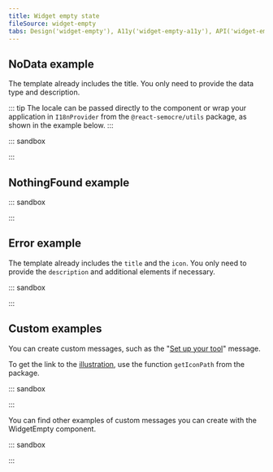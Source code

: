 ```yaml
---
title: Widget empty state
fileSource: widget-empty
tabs: Design('widget-empty'), A11y('widget-empty-a11y'), API('widget-empty-api'), Example('widget-empty-code'), Changelog('widget-empty-changelog')
---
```


## NoData example

The template already includes the title. You only need to provide the data type and description.

::: tip
The locale can be passed directly to the component or wrap your application in `I18nProvider` from the `@react-semocre/utils` package, as shown in the example below.
:::

::: sandbox

<script lang="tsx">
  export Demo from './examples/nodata_example.tsx';
</script>

:::

## NothingFound example

::: sandbox

<script lang="tsx">
  export Demo from './examples/nothingfound_example.tsx';
</script>

:::

## Error example

The template already includes the `title` and the `icon`. You only need to provide the `description` and additional elements if necessary.

::: sandbox

<script lang="tsx">
  export Demo from './examples/error_example.tsx';
</script>

:::

## Custom examples

You can create custom messages, such as the "[Set up your tool](/components/widget-empty/widget-empty#set_up_your_product)" message.

To get the link to the [illustration](/style/illustration/illustration), use the function `getIconPath` from the package.

::: sandbox

<script lang="tsx">
  export Demo from './examples/custom_examples.tsx';
</script>

:::

You can find other examples of custom messages you can create with the WidgetEmpty component.

::: sandbox

<script lang="tsx">
  export Demo from './examples/custom-examples.tsx';
</script>

:::
